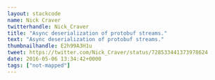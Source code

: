 ```yaml
---
layout: stackcode
name: Nick Craver
twitterhandle: Nick_Craver
title: "Async deserialization of protobuf streams."
text: "Async deserialization of protobuf streams."
thumbnailhandle: E2h99A3H1u
tweet: https://twitter.com/Nick_Craver/status/728533441373978624
date: 2016-05-06 13:34:42+0000
tags: ["not-mapped"]
---
```

